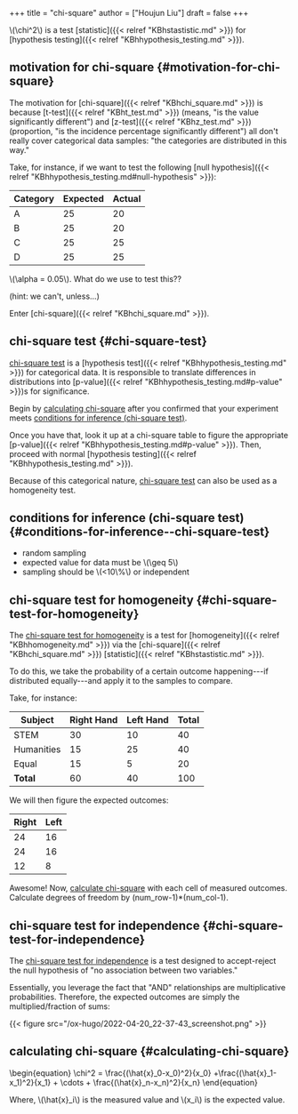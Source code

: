 +++
title = "chi-square"
author = ["Houjun Liu"]
draft = false
+++

\\(\chi^2\\) is a test [statistic]({{< relref "KBhstastistic.md" >}}) for [hypothesis testing]({{< relref "KBhhypothesis_testing.md" >}}).


## motivation for chi-square {#motivation-for-chi-square}

The motivation for [chi-square]({{< relref "KBhchi_square.md" >}}) is because [t-test]({{< relref "KBht_test.md" >}}) (means, "is the value significantly different") and [z-test]({{< relref "KBhz_test.md" >}}) (proportion, "is the incidence percentage significantly different") all don't really cover categorical data samples: "the categories are distributed in this way."

Take, for instance, if we want to test the following [null hypothesis]({{< relref "KBhhypothesis_testing.md#null-hypothesis" >}}):

| Category | Expected | Actual |
|----------|----------|--------|
| A        | 25       | 20     |
| B        | 25       | 20     |
| C        | 25       | 25     |
| D        | 25       | 25     |

\\(\alpha = 0.05\\). What do we use to test this??

(hint: we can't, unless...)

Enter [chi-square]({{< relref "KBhchi_square.md" >}}).


## chi-square test {#chi-square-test}

[chi-square test](#chi-square-test) is a [hypothesis test]({{< relref "KBhhypothesis_testing.md" >}}) for categorical data. It is responsible to translate differences in distributions into [p-value]({{< relref "KBhhypothesis_testing.md#p-value" >}})s for significance.

Begin by [calculating chi-square](#calculating-chi-square) after you confirmed that your experiment meets [conditions for inference (chi-square test)](#conditions-for-inference--chi-square-test).

Once you have that, look it up at a chi-square table to figure the appropriate [p-value]({{< relref "KBhhypothesis_testing.md#p-value" >}}). Then, proceed with normal [hypothesis testing]({{< relref "KBhhypothesis_testing.md" >}}).

Because of this categorical nature, [chi-square test](#chi-square-test) can also be used as a homogeneity test.


## conditions for inference (chi-square test) {#conditions-for-inference--chi-square-test}

-   random sampling
-   expected value for data must be \\(\geq 5\\)
-   sampling should be \\(<10\\%\\) or independent


## chi-square test for homogeneity {#chi-square-test-for-homogeneity}

The [chi-square test for homogeneity](#chi-square-test-for-homogeneity) is a test for [homogeneity]({{< relref "KBhhomogeneity.md" >}}) via the [chi-square]({{< relref "KBhchi_square.md" >}}) [statistic]({{< relref "KBhstastistic.md" >}}).

To do this, we take the probability of a certain outcome happening---if distributed equally---and apply it to the samples to compare.

Take, for instance:

| Subject       | Right Hand | Left Hand | ****Total**** |
|---------------|------------|-----------|---------------|
| STEM          | 30         | 10        | 40            |
| Humanities    | 15         | 25        | 40            |
| Equal         | 15         | 5         | 20            |
| ****Total**** | 60         | 40        | 100           |

We will then figure the expected outcomes:

| Right | Left |
|-------|------|
| 24    | 16   |
| 24    | 16   |
| 12    | 8    |

Awesome! Now, [calculate chi-square](#calculating-chi-square) with each cell of measured outcomes. Calculate degrees of freedom by (num_row-1)\*(num_col-1).


## chi-square test for independence {#chi-square-test-for-independence}

The [chi-square test for independence](#chi-square-test-for-independence) is a test designed to accept-reject the null hypothesis of "no association between two variables."

Essentially, you leverage the fact that "AND" relationships are multiplicative probabilities. Therefore, the expected outcomes are simply the multiplied/fraction of sums:

{{< figure src="/ox-hugo/2022-04-20_22-37-43_screenshot.png" >}}


## calculating chi-square {#calculating-chi-square}

\begin{equation}
   \chi^2 = \frac{(\hat{x}\_0-x\_0)^2}{x\_0} +\frac{(\hat{x}\_1-x\_1)^2}{x\_1} + \cdots + \frac{(\hat{x}\_n-x\_n)^2}{x\_n}
\end{equation}

Where, \\(\hat{x}\_i\\) is the measured value and \\(x\_i\\) is the expected value.